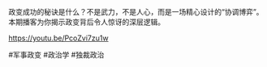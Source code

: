 政变成功的秘诀是什么？不是武力，不是人心，而是一场精心设计的“协调博弈”。本期播客为你揭示政变背后令人惊讶的深层逻辑。

https://youtu.be/PcoZvi7zu1w

#军事政变 #政治学 #独裁政治